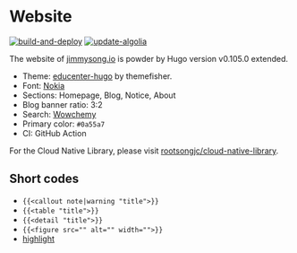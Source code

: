 # Website

[![build-and-deploy](https://github.com/rootsongjc/website/actions/workflows/build-and-deploy.yml/badge.svg)](https://github.com/rootsongjc/website/actions/workflows/build-and-deploy.yml) [![update-algolia](https://github.com/rootsongjc/website/actions/workflows/update-algolia.yml/badge.svg)](https://github.com/rootsongjc/website/actions/workflows/update-algolia.yml)

The website of [jimmysong.io](https://jimmysong.io) is powder by Hugo version v0.105.0 extended.

- Theme: [educenter-hugo](https://github.com/themefisher/educenter-hugo) by themefisher.
- Font: [Nokia](https://www.font-generator.com/fonts/Nokia/?size=46&bg=none&color=ffffff)
- Sections: Homepage, Blog, Notice, About
- Blog banner ratio: 3:2
- Search: [Wowchemy](https://wowchemy.com)
- Primary color: `#0a55a7`
- CI: GitHub Action

For the Cloud Native Library, please visit [rootsongjc/cloud-native-library](https://github.com/rootsongjc/cloud-native-library/).

## Short codes

- `{{<callout note|warning "title">}}`
- `{{<table "title">}}`
- `{{<detail "title">}}`
- `{{<figure src="" alt="" width="">}}`
- [highlight](https://gohugo.io/content-management/syntax-highlighting/)
